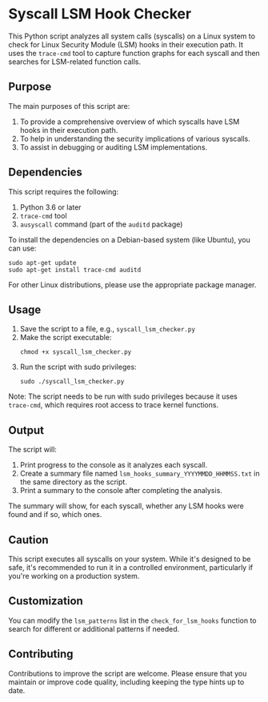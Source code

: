 # Syscall LSM Hook Checker

This Python script analyzes all system calls (syscalls) on a Linux system to check for Linux Security Module (LSM) hooks in their execution path. It uses the `trace-cmd` tool to capture function graphs for each syscall and then searches for LSM-related function calls.

## Purpose

The main purposes of this script are:

1. To provide a comprehensive overview of which syscalls have LSM hooks in their execution path.
2. To help in understanding the security implications of various syscalls.
3. To assist in debugging or auditing LSM implementations.

## Dependencies

This script requires the following:

1. Python 3.6 or later
2. `trace-cmd` tool
3. `ausyscall` command (part of the `auditd` package)

To install the dependencies on a Debian-based system (like Ubuntu), you can use:

```
sudo apt-get update
sudo apt-get install trace-cmd auditd
```

For other Linux distributions, please use the appropriate package manager.

## Usage

1. Save the script to a file, e.g., `syscall_lsm_checker.py`
2. Make the script executable:
   ```
   chmod +x syscall_lsm_checker.py
   ```
3. Run the script with sudo privileges:
   ```
   sudo ./syscall_lsm_checker.py
   ```

Note: The script needs to be run with sudo privileges because it uses `trace-cmd`, which requires root access to trace kernel functions.

## Output

The script will:

1. Print progress to the console as it analyzes each syscall.
2. Create a summary file named `lsm_hooks_summary_YYYYMMDD_HHMMSS.txt` in the same directory as the script.
3. Print a summary to the console after completing the analysis.

The summary will show, for each syscall, whether any LSM hooks were found and if so, which ones.

## Caution

This script executes all syscalls on your system. While it's designed to be safe, it's recommended to run it in a controlled environment, particularly if you're working on a production system.

## Customization

You can modify the `lsm_patterns` list in the `check_for_lsm_hooks` function to search for different or additional patterns if needed.

## Contributing

Contributions to improve the script are welcome. Please ensure that you maintain or improve code quality, including keeping the type hints up to date.
